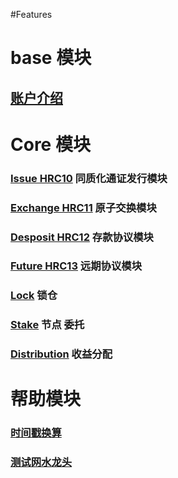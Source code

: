 #Features

# base 模块
## [账户介绍](./AccountGuide.md)



# Core 模块
### [Issue HRC10](issue.md) 同质化通证发行模块
### [Exchange HRC11](exchange.md) 原子交换模块
### [Desposit HRC12](desposit.md) 存款协议模块
### [Future HRC13](future.md) 远期协议模块
### [Lock](../cli/hashgardcli/lock/README.md) 锁仓
### [Stake](stake.md) 节点 委托
### [Distribution](distribution.md) 收益分配



# 帮助模块
### [时间戳换算](./Unix-timestamp.md)
### [测试网水龙头](https://github.com/hashgard/hashgard/blob/master/docs/translations/zh/cli/hashgardcli/faucet/send.md)
